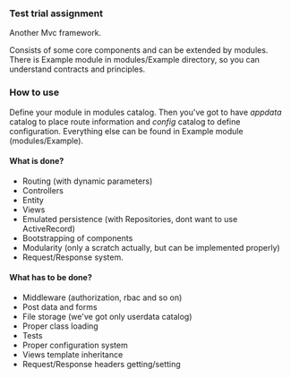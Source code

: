 ### Test trial assignment

Another Mvc framework.

Consists of some core components and can be extended by modules.
There is Example module in modules/Example directory, so you can understand
contracts and principles.

### How to use

Define your module in modules catalog. Then you've got to have
*appdata* catalog to place route information and *config* catalog to define
configuration. Everything else can be found in Example module (modules/Example).

#### What is done?

* Routing (with dynamic parameters)
* Controllers
* Entity
* Views
* Emulated persistence (with Repositories, dont want to use ActiveRecord)
* Bootstrapping of components
* Modularity (only a scratch actually, but can be implemented properly)
* Request/Response system.

#### What has to be done?

* Middleware (authorization, rbac and so on)
* Post data and forms
* File storage (we've got only userdata catalog)
* Proper class loading
* Tests
* Proper configuration system
* Views template inheritance
* Request/Response headers getting/setting

